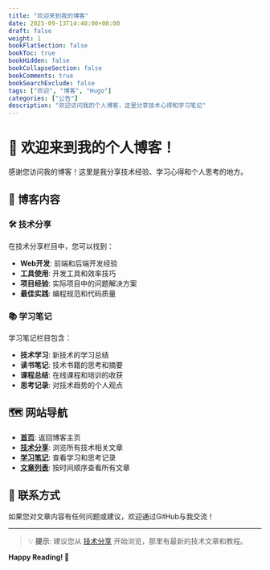 ```yaml
---
title: "欢迎来到我的博客"
date: 2025-09-13T14:40:00+08:00
draft: false
weight: 1
bookFlatSection: false
bookToc: true
bookHidden: false
bookCollapseSection: false
bookComments: true
bookSearchExclude: false
tags: ["欢迎", "博客", "Hugo"]
categories: ["公告"]
description: "欢迎访问我的个人博客，这里分享技术心得和学习笔记"
---
```


# 🎉 欢迎来到我的个人博客！

感谢您访问我的博客！这里是我分享技术经验、学习心得和个人思考的地方。

## 📖 博客内容

### 🛠️ 技术分享
在技术分享栏目中，您可以找到：
- **Web开发**: 前端和后端开发经验
- **工具使用**: 开发工具和效率技巧
- **项目经验**: 实际项目中的问题解决方案
- **最佳实践**: 编程规范和代码质量

### 📚 学习笔记
学习笔记栏目包含：
- **技术学习**: 新技术的学习总结
- **读书笔记**: 技术书籍的思考和摘要
- **课程总结**: 在线课程和培训的收获
- **思考记录**: 对技术趋势的个人观点

## 🗺️ 网站导航

- **[首页](/)**: 返回博客主页
- **[技术分享](/docs/tech/)**: 浏览所有技术相关文章
- **[学习笔记](/docs/notes/)**: 查看学习和思考记录
- **[文章列表](/docs/posts/)**: 按时间顺序查看所有文章

## 🔗 联系方式

如果您对文章内容有任何问题或建议，欢迎通过GitHub与我交流！

---

> 💡 **提示**: 建议您从 [技术分享](/docs/tech/) 开始浏览，那里有最新的技术文章和教程。

**Happy Reading! 📖**
